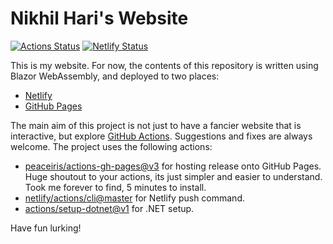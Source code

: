 # Nikhil Hari's Website

[![Actions Status](https://github.com/cruciformhawk7/nikhilhariwebsite/workflows/GitHub%20Pages/badge.svg)](https://github.com/CruciformHawk7/nikhilhariwebsite/actions?query=workflow%3A%22GitHub+Pages%22)
[![Netlify Status](https://api.netlify.com/api/v1/badges/be97ba1c-e145-4e6a-a910-37a3f6d05266/deploy-status)](https://app.netlify.com/sites/determined-austin-2fb7e9/deploys)
<!--[![Push to Netlify](https://github.com/CruciformHawk7/nikhilhariwebsite/workflows/Push%20to%20Netlify/badge.svg)](https://github.com/CruciformHawk7/nikhilhariwebsite/actions?query=workflow%3A%22Push+to+Netlify%22)-->

This is my website. For now, the contents of this repository is written using Blazor WebAssembly, and deployed to two places:

* [Netlify](https://determined-austin-2fb7e9.netlify.app/)
* [GitHub Pages](https://cruciformhawk7.github.io/)

The main aim of this project is not just to have a fancier website that is interactive, but explore [GitHub Actions](https://github.com/CruciformHawk7/nikhilhariwebsite/actions). Suggestions and fixes are always welcome. The project uses the following actions: 

* [peaceiris/actions-gh-pages@v3](https://github.com/peaceiris/actions-gh-pages) for hosting release onto GitHub Pages. Huge shoutout to your actions, its just simpler and easier to understand. Took me forever to find, 5 minutes to install.
* [netlify/actions/cli@master](https://github.com/netlify/actions) for Netlify push command. 
* [actions/setup-dotnet@v1](https://github.com/actions/setup-dotnet) for .NET setup. 

Have fun lurking!

